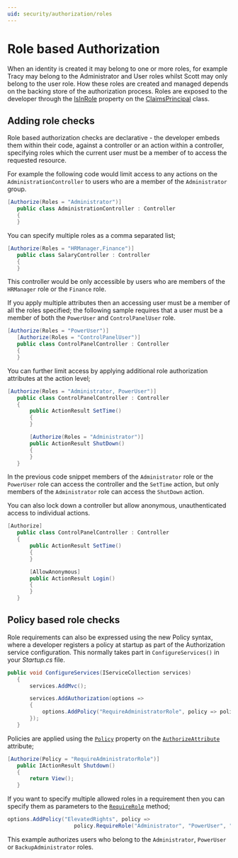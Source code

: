 ```yaml
---
uid: security/authorization/roles
---
```

<a name=security-authorization-role-based></a>

# Role based Authorization

When an identity is created it may belong to one or more roles, for example Tracy may belong to the Administrator and User roles whilst Scott may only belong to the user role. How these roles are created and managed depends on the backing store of the authorization process. Roles are exposed to the developer through the [IsInRole](https://msdn.microsoft.com/en-us/library/system.security.claims.claimsprincipal.isinrole(v=vs.110).aspx) property on the [ClaimsPrincipal](https://msdn.microsoft.com/en-us/library/system.security.claims.claimsprincipal(v=vs.110).aspx) class.

## Adding role checks

Role based authorization checks are declarative - the developer embeds them within their code, against a controller or an action within a controller, specifying roles which the current user must be a member of to access the requested resource.

For example the following code would limit access to any actions on the `AdministrationController` to users who are a member of the `Administrator` group.

````csharp
[Authorize(Roles = "Administrator")]
   public class AdministrationController : Controller
   {
   }
   ````

You can specify multiple roles as a comma separated list;

````csharp
[Authorize(Roles = "HRManager,Finance")]
   public class SalaryController : Controller
   {
   }
   ````

This controller would be only accessible by users who are members of the `HRManager` role or the `Finance` role.

If you apply multiple attributes then an accessing user must be a member of all the roles specified; the following sample requires that a user must be a member of both the `PowerUser` and `ControlPanelUser` role.

````csharp
[Authorize(Roles = "PowerUser")]
   [Authorize(Roles = "ControlPanelUser")]
   public class ControlPanelController : Controller
   {
   }
   ````

You can further limit access by applying additional role authorization attributes at the action level;

````csharp
[Authorize(Roles = "Administrator, PowerUser")]
   public class ControlPanelController : Controller
   {
       public ActionResult SetTime()
       {
       }

       [Authorize(Roles = "Administrator")]
       public ActionResult ShutDown()
       {
       }
   }
   ````

In the previous code snippet members of the `Administrator` role or the `PowerUser` role can access the controller and the `SetTime` action, but only members of the `Administrator` role can access the `ShutDown` action.

You can also lock down a controller but allow anonymous, unauthenticated access to individual actions.

````csharp
[Authorize]
   public class ControlPanelController : Controller
   {
       public ActionResult SetTime()
       {
       }

       [AllowAnonymous]
       public ActionResult Login()
       {
       }
   }
   ````

<a name=security-authorization-role-policy></a>

## Policy based role checks

Role requirements can also be expressed using the new Policy syntax, where a developer registers a policy at startup as part of the Authorization service configuration. This normally takes part in `ConfigureServices()` in your *Startup.cs* file.

````csharp
public void ConfigureServices(IServiceCollection services)
   {
       services.AddMvc();

       services.AddAuthorization(options =>
       {
           options.AddPolicy("RequireAdministratorRole", policy => policy.RequireRole("Administrator"));
       });
   }
   ````

Policies are applied using the [`Policy`](http://docs.asp.net/projects/api/en/latest/autoapi/Microsoft/AspNetCore/Authorization/AuthorizeAttribute/index.html#Microsoft.AspNetCore.Authorization.AuthorizeAttribute.Policy) property on the [`AuthorizeAttribute`](http://docs.asp.net/projects/api/en/latest/autoapi/Microsoft/AspNetCore/Authorization/AuthorizeAttribute/index.html#Microsoft.AspNetCore.Authorization.AuthorizeAttribute) attribute;

````csharp
[Authorize(Policy = "RequireAdministratorRole")]
   public IActionResult Shutdown()
   {
       return View();
   }
   ````

If you want to specify multiple allowed roles in a requirement then you can specify them as parameters to the [`RequireRole`](http://docs.asp.net/projects/api/en/latest/autoapi/Microsoft/AspNetCore/Authorization/AuthorizationPolicyBuilder/index.html#Microsoft.AspNetCore.Authorization.AuthorizationPolicyBuilder.RequireRole) method;

````csharp
options.AddPolicy("ElevatedRights", policy =>
                     policy.RequireRole("Administrator", "PowerUser", "BackupAdministrator"));
   ````

This example authorizes users who belong to the `Administrator`, `PowerUser` or `BackupAdministrator` roles.
